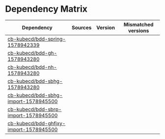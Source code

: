 # Dependency Matrix

Dependency | Sources | Version | Mismatched versions
---------- | ------- | ------- | -------------------
[cb-kubecd/bdd-spring-1578942339](https://github.com/cb-kubecd/bdd-spring-1578942339.git) |  | []() | 
[cb-kubecd/bdd-gh-1578943280](https://github.com/cb-kubecd/bdd-gh-1578943280.git) |  | []() | 
[cb-kubecd/bdd-nh-1578943280](https://github.com/cb-kubecd/bdd-nh-1578943280.git) |  | []() | 
[cb-kubecd/bdd-sbhg-1578943280](https://github.com/cb-kubecd/bdd-sbhg-1578943280.git) |  | []() | 
[cb-kubecd/bdd-sbhg-import-1578945500](https://github.com/cb-kubecd/bdd-sbhg-import-1578945500.git) |  | []() | 
[cb-kubecd/bdd-sbrp-import-1578945500](https://github.com/cb-kubecd/bdd-sbrp-import-1578945500.git) |  | []() | 
[cb-kubecd/bdd-ghfjxy-import-1578945500](https://github.com/cb-kubecd/bdd-ghfjxy-import-1578945500.git) |  | []() | 
